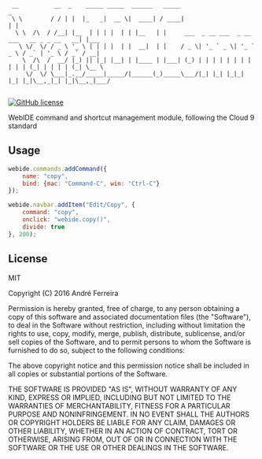 ``` 
 __          __  _    _____ _____  ______   _____                                          _     
 \ \        / / | |  |_   _|  __ \|  ____| / ____|                                        | |    
  \ \  /\  / /__| |__  | | | |  | | |__   | |     ___  _ __ ___  _ __ ___   __ _ _ __   __| |___ 
   \ \/  \/ / _ \ '_ \ | | | |  | |  __|  | |    / _ \| '_ ` _ \| '_ ` _ \ / _` | '_ \ / _` / __|
    \  /\  /  __/ |_) || |_| |__| | |____ | |___| (_) | | | | | | | | | | | (_| | | | | (_| \__ \
     \/  \/ \___|_.__/_____|_____/|______(_)_____\___/|_| |_| |_|_| |_| |_|\__,_|_| |_|\__,_|___/
                                                                                                                                                                                                                                                                                                                                                                               
```                                                                                                                                                 

[![GitHub license](https://img.shields.io/badge/license-MIT-blue.svg)](https://raw.githubusercontent.com/jsrun/core.system.settings/master/LICENSE)

WebIDE command and shortcut management module, following the Cloud 9 standard
 
## Usage

```js
webide.commands.addCommand({
    name: "copy",
    bind: {mac: "Command-C", win: "Ctrl-C"}
});

webide.navbar.addItem("Edit/Copy", {
    command: "copy",
    onclick: "webide.copy()",
    divide: true
}, 200);
```

## License

  MIT
  
  Copyright (C) 2016 André Ferreira

  Permission is hereby granted, free of charge, to any person obtaining a copy of this software and associated documentation files (the "Software"), to deal in the Software without restriction, including without limitation the rights to use, copy, modify, merge, publish, distribute, sublicense, and/or sell copies of the Software, and to permit persons to whom the Software is furnished to do so, subject to the following conditions:

  The above copyright notice and this permission notice shall be included in all copies or substantial portions of the Software.

  THE SOFTWARE IS PROVIDED "AS IS", WITHOUT WARRANTY OF ANY KIND, EXPRESS OR IMPLIED, INCLUDING BUT NOT LIMITED TO THE WARRANTIES OF MERCHANTABILITY, FITNESS FOR A PARTICULAR PURPOSE AND NONINFRINGEMENT. IN NO EVENT SHALL THE AUTHORS OR COPYRIGHT HOLDERS BE LIABLE FOR ANY CLAIM, DAMAGES OR OTHER LIABILITY, WHETHER IN AN ACTION OF CONTRACT, TORT OR OTHERWISE, ARISING FROM, OUT OF OR IN CONNECTION WITH THE SOFTWARE OR THE USE OR OTHER DEALINGS IN THE SOFTWARE.